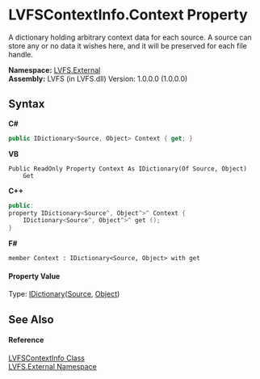 # LVFSContextInfo.Context Property 
 

A dictionary holding arbitrary context data for each source. A source can store any or no data it wishes here, and it will be preserved for each file handle.

**Namespace:**&nbsp;<a href="ce38c3d6-f720-9c09-02a8-24d191d963ed">LVFS.External</a><br />**Assembly:**&nbsp;LVFS (in LVFS.dll) Version: 1.0.0.0 (1.0.0.0)

## Syntax

**C#**<br />
``` C#
public IDictionary<Source, Object> Context { get; }
```

**VB**<br />
``` VB
Public ReadOnly Property Context As IDictionary(Of Source, Object)
	Get
```

**C++**<br />
``` C++
public:
property IDictionary<Source^, Object^>^ Context {
	IDictionary<Source^, Object^>^ get ();
}
```

**F#**<br />
``` F#
member Context : IDictionary<Source, Object> with get

```


#### Property Value
Type: <a href="http://msdn2.microsoft.com/en-us/library/s4ys34ea" target="_blank">IDictionary</a>(<a href="05c85d1b-e4e2-db6e-96e7-2b1e8b63402d">Source</a>, <a href="http://msdn2.microsoft.com/en-us/library/e5kfa45b" target="_blank">Object</a>)

## See Also


#### Reference
<a href="09c74a4d-3965-0d4b-f9f9-f9b54f7d56d9">LVFSContextInfo Class</a><br /><a href="ce38c3d6-f720-9c09-02a8-24d191d963ed">LVFS.External Namespace</a><br />